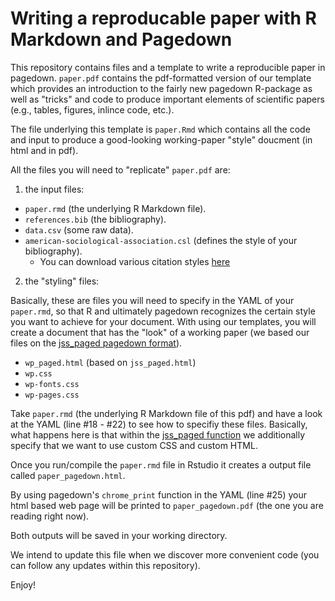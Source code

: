 # Writing a reproducable paper with R Markdown and Pagedown
This repository contains files and a template to write a reproducible paper in pagedown. `paper.pdf` contains the pdf-formatted version of our template which provides an introduction to the fairly new pagedown R-package as well as "tricks" and code to produce important elements of scientific papers (e.g., tables, figures, inlince code, etc.).
 
The file underlying this template is `paper.Rmd` which contains all the code and input to produce a good-looking working-paper "style" doucment (in html and in pdf).

All the files you will need to "replicate" `paper.pdf` are:

1. the input files:

* `paper.rmd` (the underlying R Markdown file).
* `references.bib` (the bibliography).
* `data.csv` (some raw data).
* `american-sociological-association.csl` (defines the style of your bibliography). 
  * You can download various citation styles [here](https://github.com/citation-style-language/styles)

2. the "styling" files:

Basically, these are files you will need to specify in the YAML of your `paper.rmd`, so that R and ultimately pagedown recognizes the certain style you want to achieve for your document. With using our templates, you will create a document that has the "look" of a working paper (we based our files on the [jss_paged pagedown format](https://github.com/rstudio/pagedown#journal-of-statistical-software-article-pagedownjss_paged)). 

* `wp_paged.html` (based on `jss_paged.html`)
* `wp.css`
* `wp-fonts.css`
* `wp-pages.css`

Take `paper.rmd` (the underlying R Markdown file of this pdf) and have a look at the YAML (line \#18 - \#22) to see how to specifiy these files.
Basically, what happens here is that within the [jss_paged function](https://rdrr.io/cran/pagedown/man/jss_paged.html) we additionally specify that we want to use custom CSS and custom HTML.

Once you run/compile the `paper.rmd` file in Rstudio it creates a output file called `paper_pagedown.html`.

By using pagedown's `chrome_print` function in the YAML (line \#25) your html based web page will be printed to `paper_pagedown.pdf` (the one you are reading right now).

Both outputs will be saved in your working directory.



We intend to update this file when we discover more convenient code (you can follow any updates within this repository).

Enjoy! 
 
